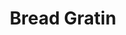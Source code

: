 ---
title: 'Bread Gratin'
thumbnail: 'https://acnhcdn.com/2.0/CookingIcon/FtrVesselBread.png'
ingredients:
  -
    id: 'flour'
    type: 'misc'
    quantity: 2
  -
    id: 'wholeWheatFlour'
    type: 'misc'
    quantity: 2
layout: '../../layouts/RecipeDetail.astro'
---